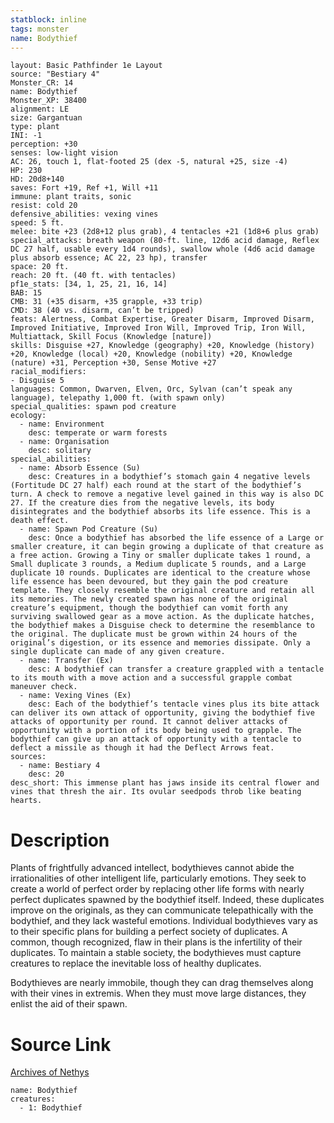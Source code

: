 ```yaml
---
statblock: inline
tags: monster
name: Bodythief
---
```

```statblock
layout: Basic Pathfinder 1e Layout
source: "Bestiary 4"
Monster_CR: 14
name: Bodythief
Monster_XP: 38400
alignment: LE
size: Gargantuan
type: plant
INI: -1
perception: +30
senses: low-light vision
AC: 26, touch 1, flat-footed 25 (dex -5, natural +25, size -4)
HP: 230
HD: 20d8+140
saves: Fort +19, Ref +1, Will +11
immune: plant traits, sonic
resist: cold 20
defensive_abilities: vexing vines
speed: 5 ft.
melee: bite +23 (2d8+12 plus grab), 4 tentacles +21 (1d8+6 plus grab)
special_attacks: breath weapon (80-ft. line, 12d6 acid damage, Reflex DC 27 half, usable every 1d4 rounds), swallow whole (4d6 acid damage plus absorb essence; AC 22, 23 hp), transfer
space: 20 ft.
reach: 20 ft. (40 ft. with tentacles)
pf1e_stats: [34, 1, 25, 21, 16, 14]
BAB: 15
CMB: 31 (+35 disarm, +35 grapple, +33 trip)
CMD: 38 (40 vs. disarm, can’t be tripped)
feats: Alertness, Combat Expertise, Greater Disarm, Improved Disarm, Improved Initiative, Improved Iron Will, Improved Trip, Iron Will, Multiattack, Skill Focus (Knowledge [nature])
skills: Disguise +27, Knowledge (geography) +20, Knowledge (history) +20, Knowledge (local) +20, Knowledge (nobility) +20, Knowledge (nature) +31, Perception +30, Sense Motive +27
racial_modifiers:
- Disguise 5
languages: Common, Dwarven, Elven, Orc, Sylvan (can’t speak any language), telepathy 1,000 ft. (with spawn only)
special_qualities: spawn pod creature
ecology:
  - name: Environment
    desc: temperate or warm forests
  - name: Organisation
    desc: solitary
special_abilities:
  - name: Absorb Essence (Su)
    desc: Creatures in a bodythief’s stomach gain 4 negative levels (Fortitude DC 27 half) each round at the start of the bodythief’s turn. A check to remove a negative level gained in this way is also DC 27. If the creature dies from the negative levels, its body disintegrates and the bodythief absorbs its life essence. This is a death effect.
  - name: Spawn Pod Creature (Su)
    desc: Once a bodythief has absorbed the life essence of a Large or smaller creature, it can begin growing a duplicate of that creature as a free action. Growing a Tiny or smaller duplicate takes 1 round, a Small duplicate 3 rounds, a Medium duplicate 5 rounds, and a Large duplicate 10 rounds. Duplicates are identical to the creature whose life essence has been devoured, but they gain the pod creature template. They closely resemble the original creature and retain all its memories. The newly created spawn has none of the original creature’s equipment, though the bodythief can vomit forth any surviving swallowed gear as a move action. As the duplicate hatches, the bodythief makes a Disguise check to determine the resemblance to the original. The duplicate must be grown within 24 hours of the original’s digestion, or its essence and memories dissipate. Only a single duplicate can made of any given creature.
  - name: Transfer (Ex)
    desc: A bodythief can transfer a creature grappled with a tentacle to its mouth with a move action and a successful grapple combat maneuver check.
  - name: Vexing Vines (Ex)
    desc: Each of the bodythief’s tentacle vines plus its bite attack can deliver its own attack of opportunity, giving the bodythief five attacks of opportunity per round. It cannot deliver attacks of opportunity with a portion of its body being used to grapple. The bodythief can give up an attack of opportunity with a tentacle to deflect a missile as though it had the Deflect Arrows feat.
sources:
  - name: Bestiary 4
    desc: 20
desc_short: This immense plant has jaws inside its central flower and vines that thresh the air. Its ovular seedpods throb like beating hearts.
```
# Description
Plants of frightfully advanced intellect, bodythieves cannot abide the irrationalities of other intelligent life, particularly emotions. They seek to create a world of perfect order by replacing other life forms with nearly perfect duplicates spawned by the bodythief itself. Indeed, these duplicates improve on the originals, as they can communicate telepathically with the bodythief, and they lack wasteful emotions. Individual bodythieves vary as to their specific plans for building a perfect society of duplicates. A common, though recognized, flaw in their plans is the infertility of their duplicates. To maintain a stable society, the bodythieves must capture creatures to replace the inevitable loss of healthy duplicates.

Bodythieves are nearly immobile, though they can drag themselves along with their vines in extremis. When they must move large distances, they enlist the aid of their spawn.
# Source Link
[Archives of Nethys](https://aonprd.com/MonsterDisplay.aspx?ItemName=Bodythief)
```encounter-table
name: Bodythief
creatures:
  - 1: Bodythief
```
